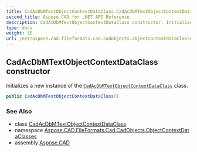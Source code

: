 ```yaml
---
title: CadAcDbMTextObjectContextDataClass.CadAcDbMTextObjectContextDataClass
second_title: Aspose.CAD for .NET API Reference
description: CadAcDbMTextObjectContextDataClass constructor. Initializes a new instance of the CadAcDbMTextObjectContextDataClass class
type: docs
weight: 10
url: /net/aspose.cad.fileformats.cad.cadobjects.objectcontextdataclasses/cadacdbmtextobjectcontextdataclass/cadacdbmtextobjectcontextdataclass/
---
```

## CadAcDbMTextObjectContextDataClass constructor

Initializes a new instance of the [`CadAcDbMTextObjectContextDataClass`](../) class.

```csharp
public CadAcDbMTextObjectContextDataClass()
```

### See Also

* class [CadAcDbMTextObjectContextDataClass](../)
* namespace [Aspose.CAD.FileFormats.Cad.CadObjects.ObjectContextDataClasses](../../../aspose.cad.fileformats.cad.cadobjects.objectcontextdataclasses/)
* assembly [Aspose.CAD](../../../)


